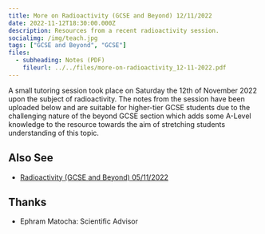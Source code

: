 ```yaml
---
title: More on Radioactivity (GCSE and Beyond) 12/11/2022
date: 2022-11-12T18:30:00.000Z
description: Resources from a recent radioactivity session.
socialimg: /img/teach.jpg
tags: ["GCSE and Beyond", "GCSE"]
files:
  - subheading: Notes (PDF)
    fileurl: ../../files/more-on-radioactivity_12-11-2022.pdf
---
```


A small tutoring session took place on Saturday the 12th of November 2022 upon the subject of radioactivity. The notes from the session have been uploaded below and are suitable for higher-tier GCSE students due to the challenging nature of the beyond GCSE section which adds some A-Level knowledge to the resource towards the aim of stretching students understanding of this topic.

## Also See

- [Radioactivity (GCSE and Beyond) 05/11/2022](/teach/radioactivity_05-11-22)

## Thanks

- Ephram Matocha: Scientific Advisor
